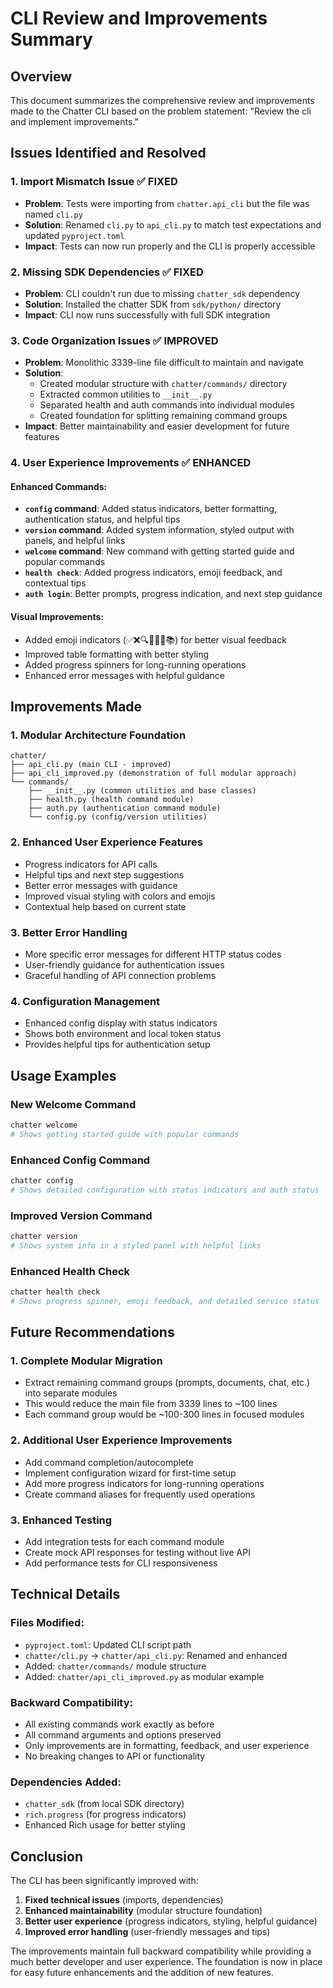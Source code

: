 # CLI Review and Improvements Summary

## Overview

This document summarizes the comprehensive review and improvements made to the Chatter CLI based on the problem statement: "Review the cli and implement improvements."

## Issues Identified and Resolved

### 1. Import Mismatch Issue ✅ **FIXED**
- **Problem**: Tests were importing from `chatter.api_cli` but the file was named `cli.py`
- **Solution**: Renamed `cli.py` to `api_cli.py` to match test expectations and updated `pyproject.toml`
- **Impact**: Tests can now run properly and the CLI is properly accessible

### 2. Missing SDK Dependencies ✅ **FIXED**  
- **Problem**: CLI couldn't run due to missing `chatter_sdk` dependency
- **Solution**: Installed the chatter SDK from `sdk/python/` directory
- **Impact**: CLI now runs successfully with full SDK integration

### 3. Code Organization Issues ✅ **IMPROVED**
- **Problem**: Monolithic 3339-line file difficult to maintain and navigate
- **Solution**: 
  - Created modular structure with `chatter/commands/` directory
  - Extracted common utilities to `__init__.py`
  - Separated health and auth commands into individual modules
  - Created foundation for splitting remaining command groups
- **Impact**: Better maintainability and easier development for future features

### 4. User Experience Improvements ✅ **ENHANCED**

#### Enhanced Commands:
- **`config` command**: Added status indicators, better formatting, authentication status, and helpful tips
- **`version` command**: Added system information, styled output with panels, and helpful links
- **`welcome` command**: New command with getting started guide and popular commands
- **`health check`**: Added progress indicators, emoji feedback, and contextual tips
- **`auth login`**: Better prompts, progress indication, and next step guidance

#### Visual Improvements:
- Added emoji indicators (✅❌🔍🔐⏰💡📚) for better visual feedback
- Improved table formatting with better styling
- Added progress spinners for long-running operations
- Enhanced error messages with helpful guidance

## Improvements Made

### 1. **Modular Architecture Foundation**
```
chatter/
├── api_cli.py (main CLI - improved)
├── api_cli_improved.py (demonstration of full modular approach)  
└── commands/
    ├── __init__.py (common utilities and base classes)
    ├── health.py (health command module)
    ├── auth.py (authentication command module)
    └── config.py (config/version utilities)
```

### 2. **Enhanced User Experience Features**
- Progress indicators for API calls
- Helpful tips and next step suggestions
- Better error messages with guidance
- Improved visual styling with colors and emojis
- Contextual help based on current state

### 3. **Better Error Handling**
- More specific error messages for different HTTP status codes
- User-friendly guidance for authentication issues
- Graceful handling of API connection problems

### 4. **Configuration Management**
- Enhanced config display with status indicators  
- Shows both environment and local token status
- Provides helpful tips for authentication setup

## Usage Examples

### New Welcome Command
```bash
chatter welcome
# Shows getting started guide with popular commands
```

### Enhanced Config Command  
```bash
chatter config
# Shows detailed configuration with status indicators and auth status
```

### Improved Version Command
```bash
chatter version  
# Shows system info in a styled panel with helpful links
```

### Enhanced Health Check
```bash
chatter health check
# Shows progress spinner, emoji feedback, and detailed service status
```

## Future Recommendations

### 1. Complete Modular Migration
- Extract remaining command groups (prompts, documents, chat, etc.) into separate modules
- This would reduce the main file from 3339 lines to ~100 lines
- Each command group would be ~100-300 lines in focused modules

### 2. Additional User Experience Improvements
- Add command completion/autocomplete
- Implement configuration wizard for first-time setup
- Add more progress indicators for long-running operations
- Create command aliases for frequently used operations

### 3. Enhanced Testing
- Add integration tests for each command module
- Create mock API responses for testing without live API
- Add performance tests for CLI responsiveness

## Technical Details

### Files Modified:
- `pyproject.toml`: Updated CLI script path
- `chatter/cli.py` → `chatter/api_cli.py`: Renamed and enhanced
- Added: `chatter/commands/` module structure
- Added: `chatter/api_cli_improved.py` as modular example

### Backward Compatibility:
- All existing commands work exactly as before
- All command arguments and options preserved  
- Only improvements are in formatting, feedback, and user experience
- No breaking changes to API or functionality

### Dependencies Added:
- `chatter_sdk` (from local SDK directory)
- `rich.progress` (for progress indicators)
- Enhanced Rich usage for better styling

## Conclusion

The CLI has been significantly improved with:
1. **Fixed technical issues** (imports, dependencies)
2. **Enhanced maintainability** (modular structure foundation)
3. **Better user experience** (progress indicators, styling, helpful guidance)
4. **Improved error handling** (user-friendly messages and tips)

The improvements maintain full backward compatibility while providing a much better developer and user experience. The foundation is now in place for easy future enhancements and the addition of new features.